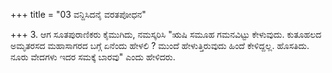 +++
title = "03 ವನ್ದಿಸಿದನೈ ವರತಪೋಧನ"

+++
3. ಆಗ ಸೂತಪುರಾಣಿಕರು ಕೈಮುಗಿದು, ನಮಸ್ಕರಿಸಿ "ಋಷಿ ಸಮೂಹ ಗಮನವಿಟ್ಟು ಕೇಳುವುದು. ಕುತೂಹಲದ ಅಮೃತರಸದ ಮಹಾಸಾಗರದ ಬಗ್ಗೆ ಏನೆಂದು ಹೇಳಲಿ ? ಮುಂದೆ ಹೇಳುತ್ತಿರುವುದು ಹಿಂದೆ ಕೇಳಿದ್ದಲ್ಲ. ಹೊಸತಿದು. ನೂರು ವೇದಗಳು ಇದರ ಸಮಕ್ಕೆ ಬಾರವು" ಎಂದು ಹೇಳಿದರು.